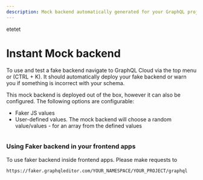 ```yaml
---
description: Mock backend automatically generated for your GraphQL project
---
```

etetet
# Instant Mock backend

To use and test a fake backend navigate to GraphQL Cloud via the top menu or (CTRL + K). It should automatically deploy your fake backend or warn you if something is incorrect with your schema.&#x20;

This mock backend is deployed out of the box, however it can also be configured. The following options are configurable:

* Faker JS values
* User-defined values. The mock backend will choose a random value/values - for an array from the defined values

<figure><img src="../../.gitbook/assets/mock backend prod.gif" alt=""><figcaption></figcaption></figure>

### Using Faker backend in your frontend apps

To use faker backend inside frontend apps. Please make requests to&#x20;

`https://faker.graphqleditor.com/YOUR_NAMESPACE/YOUR_PROJECT/graphql`
